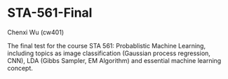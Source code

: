 # STA-561-Final

Chenxi Wu (cw401)

The final test for the course STA 561: Probablistic Machine Learning, including topics as image classification (Gaussian process regression, CNN), LDA (Gibbs Sampler, EM Algorithm) and essential machine learning concept. 
